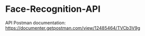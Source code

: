 # Face-Recognition-API

API Postman documentation: https://documenter.getpostman.com/view/12485464/TVCb3V9g
